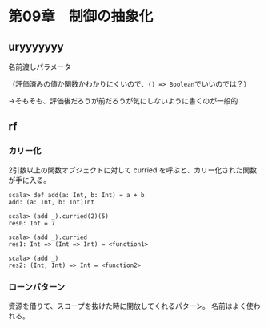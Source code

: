 # 第09章　制御の抽象化

## uryyyyyyy

名前渡しパラメータ

（評価済みの値か関数かわかりにくいので、`() => Boolean`でいいのでは？）

→そもそも、評価後だろうが前だろうが気にしないように書くのが一般的

## rf

### カリー化

2引数以上の関数オブジェクトに対して curried を呼ぶと、カリー化された関数が手に入る。

```
scala> def add(a: Int, b: Int) = a + b
add: (a: Int, b: Int)Int

scala> (add _).curried(2)(5)
res0: Int = 7

scala> (add _).curried
res1: Int => (Int => Int) = <function1>

scala> (add _)
res2: (Int, Int) => Int = <function2>

```

### ローンパターン

資源を借りて、スコープを抜けた時に開放してくれるパターン。
名前はよく使われる。


